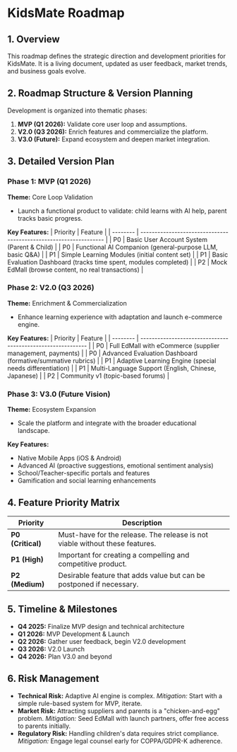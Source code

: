 
# KidsMate Roadmap

## 1. Overview
This roadmap defines the strategic direction and development priorities for KidsMate. It is a living document, updated as user feedback, market trends, and business goals evolve.

## 2. Roadmap Structure & Version Planning
Development is organized into thematic phases:
1. **MVP (Q1 2026):** Validate core user loop and assumptions.
2. **V2.0 (Q3 2026):** Enrich features and commercialize the platform.
3. **V3.0 (Future):** Expand ecosystem and deepen market integration.

## 3. Detailed Version Plan

### Phase 1: MVP (Q1 2026)
**Theme:** Core Loop Validation
- Launch a functional product to validate: child learns with AI help, parent tracks basic progress.

**Key Features:**
| Priority | Feature                                                           |
| -------- | ----------------------------------------------------------------- |
| P0       | Basic User Account System (Parent & Child)                        |
| P0       | Functional AI Companion (general-purpose LLM, basic Q&A)          |
| P1       | Simple Learning Modules (initial content set)                     |
| P1       | Basic Evaluation Dashboard (tracks time spent, modules completed) |
| P2       | Mock EdMall (browse content, no real transactions)                |

### Phase 2: V2.0 (Q3 2026)
**Theme:** Enrichment & Commercialization
- Enhance learning experience with adaptation and launch e-commerce engine.

**Key Features:**
| Priority | Feature                                                     |
| -------- | ----------------------------------------------------------- |
| P0       | Full EdMall with eCommerce (supplier management, payments)  |
| P0       | Advanced Evaluation Dashboard (formative/summative rubrics) |
| P1       | Adaptive Learning Engine (special needs differentiation)    |
| P1       | Multi-Language Support (English, Chinese, Japanese)         |
| P2       | Community v1 (topic-based forums)                           |

### Phase 3: V3.0 (Future Vision)
**Theme:** Ecosystem Expansion
- Scale the platform and integrate with the broader educational landscape.

**Key Features:**
- Native Mobile Apps (iOS & Android)
- Advanced AI (proactive suggestions, emotional sentiment analysis)
- School/Teacher-specific portals and features
- Gamification and social learning enhancements

## 4. Feature Priority Matrix
| Priority          | Description                                                                  |
| ----------------- | ---------------------------------------------------------------------------- |
| **P0 (Critical)** | Must-have for the release. The release is not viable without these features. |
| **P1 (High)**     | Important for creating a compelling and competitive product.                 |
| **P2 (Medium)**   | Desirable feature that adds value but can be postponed if necessary.         |

## 5. Timeline & Milestones
- **Q4 2025:** Finalize MVP design and technical architecture
- **Q1 2026:** MVP Development & Launch
- **Q2 2026:** Gather user feedback, begin V2.0 development
- **Q3 2026:** V2.0 Launch
- **Q4 2026:** Plan V3.0 and beyond

## 6. Risk Management
- **Technical Risk:** Adaptive AI engine is complex. *Mitigation:* Start with a simple rule-based system for MVP, iterate.
- **Market Risk:** Attracting suppliers and parents is a "chicken-and-egg" problem. *Mitigation:* Seed EdMall with launch partners, offer free access to parents initially.
- **Regulatory Risk:** Handling children's data requires strict compliance. *Mitigation:* Engage legal counsel early for COPPA/GDPR-K adherence.